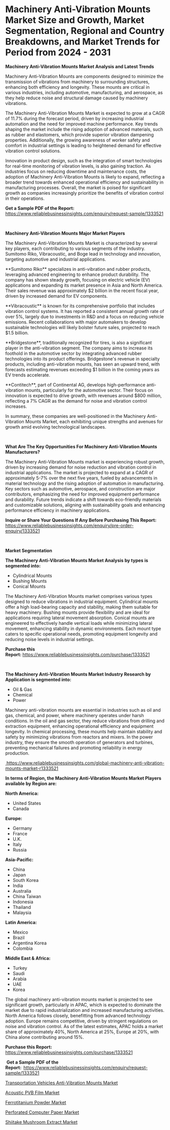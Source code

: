 <p><h1>Machinery Anti-Vibration Mounts Market Size and Growth, Market Segmentation, Regional and Country Breakdowns, and Market Trends for Period from 2024 -  2031</h1></p><p><strong>Machinery Anti-Vibration Mounts Market Analysis and Latest Trends</strong></p>
<p><p>Machinery Anti-Vibration Mounts are components designed to minimize the transmission of vibrations from machinery to surrounding structures, enhancing both efficiency and longevity. These mounts are critical in various industries, including automotive, manufacturing, and aerospace, as they help reduce noise and structural damage caused by machinery vibrations.</p><p>The Machinery Anti-Vibration Mounts Market is expected to grow at a CAGR of 11.7% during the forecast period, driven by increasing industrial automation and the need for improved machine performance. Key trends shaping the market include the rising adoption of advanced materials, such as rubber and elastomers, which provide superior vibration dampening properties. Additionally, the growing awareness of worker safety and comfort in industrial settings is leading to heightened demand for effective vibration control solutions.</p><p>Innovation in product design, such as the integration of smart technologies for real-time monitoring of vibration levels, is also gaining traction. As industries focus on reducing downtime and maintenance costs, the adoption of Machinery Anti-Vibration Mounts is likely to expand, reflecting a broader trend towards enhanced operational efficiency and sustainability in manufacturing processes. Overall, the market is poised for significant growth as companies increasingly prioritize the benefits of vibration control in their operations.</p></p>
<p><strong>Get a Sample PDF of the Report:&nbsp;</strong> <a href="https://www.reliablebusinessinsights.com/enquiry/request-sample/1333521?utm_campaign=97&utm_medium=2&utm_source=Github&utm_content=ia&utm_term=12122024&utm_id=machinery-anti-vibration-mounts">https://www.reliablebusinessinsights.com/enquiry/request-sample/1333521</a></p>
<p>&nbsp;</p>
<p><strong>Machinery Anti-Vibration Mounts Major Market Players</strong></p>
<p><p>The Machinery Anti-Vibration Mounts Market is characterized by several key players, each contributing to various segments of the industry. Sumitomo Riko, Vibracoustic, and Boge lead in technology and innovation, targeting automotive and industrial applications. </p><p>**Sumitomo Riko** specializes in anti-vibration and rubber products, leveraging advanced engineering to enhance product durability. The company has shown steady growth, focusing on electric vehicle (EV) applications and expanding its market presence in Asia and North America. Their sales revenue was approximately $2 billion in the recent fiscal year, driven by increased demand for EV components.</p><p>**Vibracoustic** is known for its comprehensive portfolio that includes vibration control systems. It has reported a consistent annual growth rate of over 5%, largely due to investments in R&D and a focus on reducing vehicle emissions. Recent collaborations with major automakers to develop sustainable technologies will likely bolster future sales, projected to reach $1.5 billion.</p><p>**Bridgestone**, traditionally recognized for tires, is also a significant player in the anti-vibration segment. The company aims to increase its foothold in the automotive sector by integrating advanced rubber technologies into its product offerings. Bridgestone's revenue in specialty products, including anti-vibration mounts, has seen an upward trend, with forecasts estimating revenues exceeding $1 billion in the coming years as EV trends accelerate.</p><p>**Contitech**, part of Continental AG, develops high-performance anti-vibration mounts, particularly for the automotive sector. Their focus on innovation is expected to drive growth, with revenues around $800 million, reflecting a 7% CAGR as the demand for noise and vibration control increases.</p><p>In summary, these companies are well-positioned in the Machinery Anti-Vibration Mounts Market, each exhibiting unique strengths and avenues for growth amid evolving technological landscapes.</p></p>
<p>&nbsp;</p>
<p><strong>What Are The Key Opportunities For Machinery Anti-Vibration Mounts Manufacturers?</strong></p>
<p><p>The Machinery Anti-Vibration Mounts market is experiencing robust growth, driven by increasing demand for noise reduction and vibration control in industrial applications. The market is projected to expand at a CAGR of approximately 5-7% over the next five years, fueled by advancements in material technology and the rising adoption of automation in manufacturing. Key sectors such as automotive, aerospace, and construction are major contributors, emphasizing the need for improved equipment performance and durability. Future trends indicate a shift towards eco-friendly materials and customizable solutions, aligning with sustainability goals and enhancing performance efficiency in machinery applications.</p></p>
<p><strong>Inquire or Share Your Questions If Any Before Purchasing This Report:</strong> <a href="https://www.reliablebusinessinsights.com/enquiry/pre-order-enquiry/1333521?utm_campaign=97&utm_medium=2&utm_source=Github&utm_content=ia&utm_term=12122024&utm_id=machinery-anti-vibration-mounts">https://www.reliablebusinessinsights.com/enquiry/pre-order-enquiry/1333521</a></p>
<p>&nbsp;</p>
<p><strong>Market Segmentation</strong></p>
<p><strong>The Machinery Anti-Vibration Mounts Market Analysis by types is segmented into:</strong></p>
<p><ul><li>Cylindrical Mounts</li><li>Bushing Mounts</li><li>Conical Mounts</li></ul></p>
<p><p>The Machinery Anti-Vibration Mounts market comprises various types designed to reduce vibrations in industrial equipment. Cylindrical mounts offer a high load-bearing capacity and stability, making them suitable for heavy machinery. Bushing mounts provide flexibility and are ideal for applications requiring lateral movement absorption. Conical mounts are engineered to effectively handle vertical loads while minimizing lateral movement, enhancing stability in dynamic environments. Each mount type caters to specific operational needs, promoting equipment longevity and reducing noise levels in industrial settings.</p></p>
<p><strong>Purchase this Report:&nbsp;</strong><a href="https://www.reliablebusinessinsights.com/purchase/1333521?utm_campaign=97&utm_medium=2&utm_source=Github&utm_content=ia&utm_term=12122024&utm_id=machinery-anti-vibration-mounts">https://www.reliablebusinessinsights.com/purchase/1333521</a></p>
<p>&nbsp;</p>
<p><strong>The Machinery Anti-Vibration Mounts Market Industry Research by Application is segmented into:</strong></p>
<p><ul><li>Oil & Gas</li><li>Chemical</li><li>Power</li></ul></p>
<p><p>Machinery anti-vibration mounts are essential in industries such as oil and gas, chemical, and power, where machinery operates under harsh conditions. In the oil and gas sector, they reduce vibrations from drilling and extraction equipment, enhancing operational efficiency and equipment longevity. In chemical processing, these mounts help maintain stability and safety by minimizing vibrations from reactors and mixers. In the power industry, they ensure the smooth operation of generators and turbines, preventing mechanical failures and promoting reliability in energy production.</p></p>
<p><a href="https://www.reliablebusinessinsights.com/global-machinery-anti-vibration-mounts-market-r1333521?utm_campaign=97&utm_medium=2&utm_source=Github&utm_content=ia&utm_term=12122024&utm_id=machinery-anti-vibration-mounts">&nbsp;https://www.reliablebusinessinsights.com/global-machinery-anti-vibration-mounts-market-r1333521</a></p>
<p><strong>In terms of Region, the Machinery Anti-Vibration Mounts Market Players available by Region are:</strong></p>
<p>
    <p> <strong> North America: </strong>
        <ul>
            <li>United States</li>
            <li>Canada</li>
        </ul>
        </p> 
    <p> <strong> Europe: </strong>
        <ul>
            <li>Germany</li>
            <li>France</li>
            <li>U.K.</li>
            <li>Italy</li>
            <li>Russia</li>
        </ul>
        </p> 
    <p> <strong> Asia-Pacific: </strong>
        <ul>
            <li>China</li>
            <li>Japan</li>
            <li>South Korea</li>
            <li>India</li>
            <li>Australia</li>
            <li>China Taiwan</li>
            <li>Indonesia</li>
            <li>Thailand</li>
            <li>Malaysia</li>
        </ul>
        </p> 
    <p> <strong> Latin America: </strong>
        <ul>
            <li>Mexico</li>
            <li>Brazil</li>
            <li>Argentina Korea</li>
            <li>Colombia</li>
        </ul>
        </p> 
    <p> <strong> Middle East & Africa: </strong>
        <ul>
            <li>Turkey</li>
            <li>Saudi</li>
            <li>Arabia</li>
            <li>UAE</li>
            <li>Korea</li>
        </ul>
    </p>
    </p>
<p><p>The global machinery anti-vibration mounts market is projected to see significant growth, particularly in APAC, which is expected to dominate the market due to rapid industrialization and increased manufacturing activities. North America follows closely, benefitting from advanced technology adoption. Europe remains competitive, driven by stringent regulations on noise and vibration control. As of the latest estimates, APAC holds a market share of approximately 40%, North America at 25%, Europe at 20%, with China alone contributing around 15%.</p></p>
<p><strong>Purchase this Report: </strong><a href="https://www.reliablebusinessinsights.com/purchase/1333521?utm_campaign=97&utm_medium=2&utm_source=Github&utm_content=ia&utm_term=12122024&utm_id=machinery-anti-vibration-mounts">https://www.reliablebusinessinsights.com/purchase/1333521</a></p>
<p>&nbsp;<strong>Get a Sample PDF of the Report:&nbsp;&nbsp;</strong><a href="https://www.reliablebusinessinsights.com/enquiry/request-sample/1333521?utm_campaign=97&utm_medium=2&utm_source=Github&utm_content=ia&utm_term=12122024&utm_id=machinery-anti-vibration-mounts">https://www.reliablebusinessinsights.com/enquiry/request-sample/1333521</a></p>
<p><strong></strong></p>
<p><p><a href="https://github.com/dmitriyvo6rog/Market-Research-Report-List-1/blob/main/transportation-vehicles-anti-vibration-mounts-market.md?utm_campaign=97&utm_medium=2&utm_source=Github&utm_content=ia&utm_term=12122024&utm_id=machinery-anti-vibration-mounts">Transportation Vehicles Anti-Vibration Mounts Market</a></p><p><a href="https://www.linkedin.com/pulse/immense-growth-acoustic-pvb-film-market-projected-2024-2031-nxddc?utm_campaign=97&utm_medium=2&utm_source=Github&utm_content=ia&utm_term=12122024&utm_id=machinery-anti-vibration-mounts">Acoustic PVB Film Market</a></p><p><a href="https://www.linkedin.com/pulse/analysis-ferrotitanium-powder-market-fueled-growth-cagr-96-from-sj5fc?utm_campaign=97&utm_medium=2&utm_source=Github&utm_content=ia&utm_term=12122024&utm_id=machinery-anti-vibration-mounts">Ferrotitanium Powder Market</a></p><p><a href="https://www.linkedin.com/pulse/p-factrackr-ho6he?utm_campaign=97&utm_medium=2&utm_source=Github&utm_content=ia&utm_term=12122024&utm_id=machinery-anti-vibration-mounts">Perforated Computer Paper Market</a></p><p><a href="https://www.linkedin.com/pulse/shiitake-mushroom-extract-market-study-report-includinginformation-rgiec?utm_campaign=97&utm_medium=2&utm_source=Github&utm_content=ia&utm_term=12122024&utm_id=machinery-anti-vibration-mounts">Shiitake Mushroom Extract Market</a></p></p>